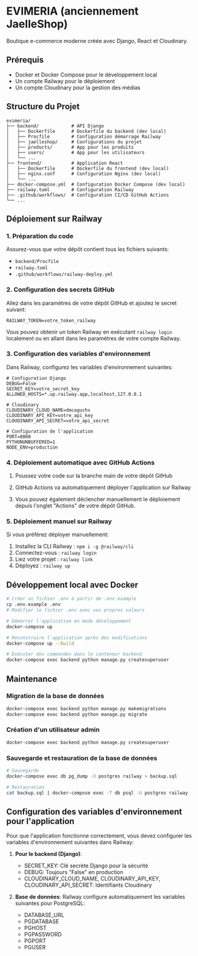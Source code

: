 # EVIMERIA (anciennement JaelleShop)

Boutique e-commerce moderne créée avec Django, React et Cloudinary.

## Prérequis

- Docker et Docker Compose pour le développement local
- Un compte Railway pour le déploiement
- Un compte Cloudinary pour la gestion des médias

## Structure du Projet

```
evimeria/
├── backend/            # API Django
│   ├── Dockerfile      # Dockerfile du backend (dev local)
│   ├── Procfile        # Configuration démarrage Railway
│   ├── jaelleshop/     # Configurations du projet
│   ├── products/       # App pour les produits
│   ├── users/          # App pour les utilisateurs
│   └── ...
├── frontend/           # Application React
│   ├── Dockerfile      # Dockerfile du frontend (dev local)
│   ├── nginx.conf      # Configuration Nginx (dev local)
│   └── ...
├── docker-compose.yml  # Configuration Docker Compose (dev local)
├── railway.toml        # Configuration Railway
├── .github/workflows/  # Configuration CI/CD GitHub Actions
└── ...
```

## Déploiement sur Railway

### 1. Préparation du code

Assurez-vous que votre dépôt contient tous les fichiers suivants:
- `backend/Procfile`
- `railway.toml`
- `.github/workflows/railway-deploy.yml`

### 2. Configuration des secrets GitHub

Allez dans les paramètres de votre dépôt GitHub et ajoutez le secret suivant:

```
RAILWAY_TOKEN=votre_token_railway
```

Vous pouvez obtenir un token Railway en exécutant `railway login` localement ou en allant dans les paramètres de votre compte Railway.

### 3. Configuration des variables d'environnement

Dans Railway, configurez les variables d'environnement suivantes:

```
# Configuration Django
DEBUG=False
SECRET_KEY=votre_secret_key
ALLOWED_HOSTS=*.up.railway.app,localhost,127.0.0.1

# Cloudinary
CLOUDINARY_CLOUD_NAME=dmcaguchx
CLOUDINARY_API_KEY=votre_api_key
CLOUDINARY_API_SECRET=votre_api_secret

# Configuration de l'application
PORT=8000
PYTHONUNBUFFERED=1
NODE_ENV=production
```

### 4. Déploiement automatique avec GitHub Actions

1. Poussez votre code sur la branche main de votre dépôt GitHub
2. GitHub Actions va automatiquement déployer l'application sur Railway

3. Vous pouvez également déclencher manuellement le déploiement depuis l'onglet "Actions" de votre dépôt GitHub.

### 5. Déploiement manuel sur Railway

Si vous préférez déployer manuellement:

1. Installez la CLI Railway : `npm i -g @railway/cli`
2. Connectez-vous : `railway login`
3. Liez votre projet : `railway link`
4. Déployez : `railway up`

## Développement local avec Docker

```bash
# Créer un fichier .env à partir de .env.example
cp .env.example .env
# Modifier le fichier .env avec vos propres valeurs

# Démarrer l'application en mode développement
docker-compose up

# Reconstruire l'application après des modifications
docker-compose up --build

# Exécuter des commandes dans le conteneur backend
docker-compose exec backend python manage.py createsuperuser
```

## Maintenance

### Migration de la base de données

```bash
docker-compose exec backend python manage.py makemigrations
docker-compose exec backend python manage.py migrate
```

### Création d'un utilisateur admin

```bash
docker-compose exec backend python manage.py createsuperuser
```

### Sauvegarde et restauration de la base de données

```bash
# Sauvegarde
docker-compose exec db pg_dump -U postgres railway > backup.sql

# Restauration
cat backup.sql | docker-compose exec -T db psql -U postgres railway
``` 

## Configuration des variables d'environnement pour l'application

Pour que l'application fonctionne correctement, vous devez configurer les variables d'environnement suivantes dans Railway:

1. **Pour le backend (Django)**:
   - SECRET_KEY: Clé secrète Django pour la sécurité
   - DEBUG: Toujours "False" en production
   - CLOUDINARY_CLOUD_NAME, CLOUDINARY_API_KEY, CLOUDINARY_API_SECRET: Identifiants Cloudinary

2. **Base de données**:
   Railway configure automatiquement les variables suivantes pour PostgreSQL:
   - DATABASE_URL
   - PGDATABASE
   - PGHOST
   - PGPASSWORD
   - PGPORT
   - PGUSER 